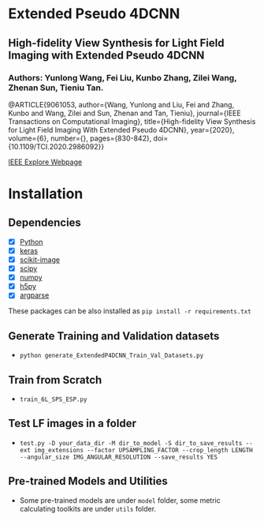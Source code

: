 # Extended Pseudo 4DCNN
## High-fidelity View Synthesis for Light Field Imaging with Extended Pseudo 4DCNN
### Authors: Yunlong Wang, Fei Liu, Kunbo Zhang, Zilei Wang, Zhenan Sun, Tieniu Tan.
@ARTICLE{9061053,
  author={Wang, Yunlong and Liu, Fei and Zhang, Kunbo and Wang, Zilei and Sun, Zhenan and Tan, Tieniu},
  journal={IEEE Transactions on Computational Imaging}, 
  title={High-fidelity View Synthesis for Light Field Imaging With Extended Pseudo 4DCNN}, 
  year={2020},
  volume={6},
  number={},
  pages={830-842},
  doi={10.1109/TCI.2020.2986092}}

[IEEE Explore Webpage](https://ieeexplore.ieee.org/document/9061053)

<!-- @InProceedings{10.1007/978-3-030-01216-8_21,
author="Wang, Yunlong
and Liu, Fei
and Wang, Zilei
and Hou, Guangqi
and Sun, Zhenan
and Tan, Tieniu",
title="End-to-End View Synthesis for Light Field Imaging with Pseudo 4DCNN",
booktitle="Computer Vision -- ECCV 2018",
year="2018",
publisher="Springer International Publishing",
pages="340--355",
isbn="978-3-030-01216-8"
}

[webpage](https://link.springer.com/chapter/10.1007/978-3-030-01216-8_21#citeas) -->

# Installation

## Dependencies
- [x] [Python](https://www.python.org)
- [x] [keras](https://keras.io/)
- [x] [scikit-image](http://scikit-image.org/)
- [x] [scipy](https://www.scipy.org/)
- [x] [numpy](http://www.numpy.org/)
- [x] [h5py](http://www.h5py.org/)
- [x] [argparse](https://docs.python.org/3/library/argparse.html)

These packages can be also installed as `pip install -r requirements.txt`

## Generate Training and Validation datasets
* `python generate_ExtendedP4DCNN_Train_Val_Datasets.py`

## Train from Scratch
* `train_6L_SPS_ESP.py`

## Test LF images in a folder
* `test.py -D your_data_dir -M dir_to_model -S dir_to_save_results --ext img_extensions --factor UPSAMPLING_FACTOR --crop_length LENGTH --angular_size IMG_ANGULAR_RESOLUTION --save_results YES`

## Pre-trained Models and Utilities
* Some pre-trained models are under `model` folder, some metric calculating toolkits are under `utils` folder.
